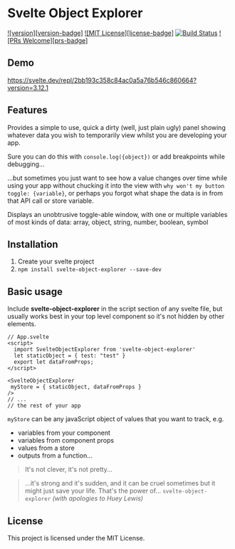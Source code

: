 # Svelte Object Explorer

[![version][version-badge]](package) [![MIT License][license-badge]](license) [![Build Status](https://travis-ci.org/Swiftaff/svelte-object-explorer.svg?branch=master)](https://travis-ci.org/Swiftaff/svelte-object-explorer) [![PRs Welcome][prs-badge]](prs)

## Demo

https://svelte.dev/repl/2bb193c358c84ac0a5a76b546c860664?version=3.12.1

## Features

Provides a simple to use, quick a dirty (well, just plain ugly) panel showing whatever data you wish to temporarily view whilst you are developing your app.

Sure you can do this with `console.log({object})` or add breakpoints while debugging...

...but sometimes you just want to see how a value changes over time while using your app without chucking it into the view with `why won't my button toggle: {variable}`, or perhaps you forgot what shape the data is in from that API call or store variable.

Displays an unobtrusive toggle-able window, with one or multiple variables of most kinds of data: array, object, string, number, boolean, symbol

## Installation

1. Create your svelte project
2. `npm install svelte-object-explorer --save-dev`

## Basic usage

Include **svelte-object-explorer** in the script section of any svelte file, but usually works best in your top level component so it's not hidden by other elements.

```
// App.svelte
<script>
  import SvelteObjectExplorer from 'svelte-object-explorer'
  let staticObject = { test: "test" }
  export let dataFromProps;
</script>

<SvelteObjectExplorer
 myStore = { staticObject, dataFromProps }
/>
// ...
// the rest of your app
```

`myStore` can be any javaScript object of values that you want to track, e.g.

-   variables from your component
-   variables from component props
-   values from a store
-   outputs from a function...

> It's not clever, it's not pretty...

> ...it's strong and it's sudden, and it can be cruel sometimes but it might just save your life. That's the power of... `svelte-object-explorer` _(with apologies to Huey Lewis)_

## License

This project is licensed under the MIT License.
